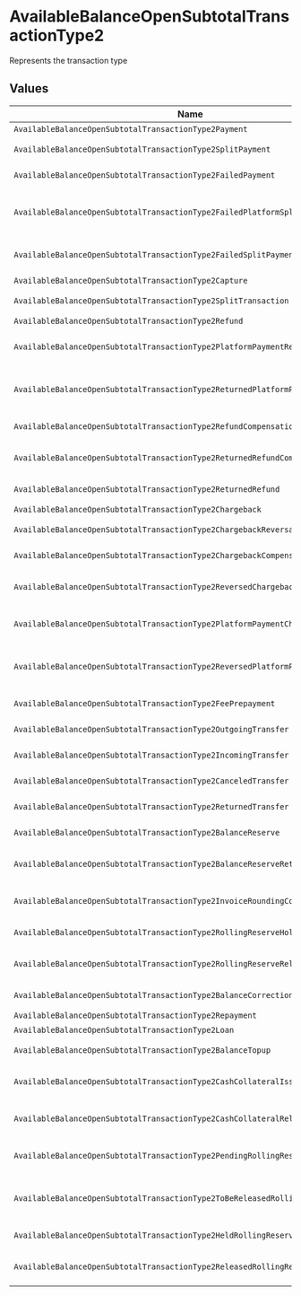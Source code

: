 # AvailableBalanceOpenSubtotalTransactionType2

Represents the transaction type


## Values

| Name                                                                            | Value                                                                           |
| ------------------------------------------------------------------------------- | ------------------------------------------------------------------------------- |
| `AvailableBalanceOpenSubtotalTransactionType2Payment`                           | payment                                                                         |
| `AvailableBalanceOpenSubtotalTransactionType2SplitPayment`                      | split-payment                                                                   |
| `AvailableBalanceOpenSubtotalTransactionType2FailedPayment`                     | failed-payment                                                                  |
| `AvailableBalanceOpenSubtotalTransactionType2FailedPlatformSplitPayment`        | failed-platform-split-payment                                                   |
| `AvailableBalanceOpenSubtotalTransactionType2FailedSplitPaymentCompensation`    | failed-split-payment-compensation                                               |
| `AvailableBalanceOpenSubtotalTransactionType2Capture`                           | capture                                                                         |
| `AvailableBalanceOpenSubtotalTransactionType2SplitTransaction`                  | split-transaction                                                               |
| `AvailableBalanceOpenSubtotalTransactionType2Refund`                            | refund                                                                          |
| `AvailableBalanceOpenSubtotalTransactionType2PlatformPaymentRefund`             | platform-payment-refund                                                         |
| `AvailableBalanceOpenSubtotalTransactionType2ReturnedPlatformPaymentRefund`     | returned-platform-payment-refund                                                |
| `AvailableBalanceOpenSubtotalTransactionType2RefundCompensation`                | refund-compensation                                                             |
| `AvailableBalanceOpenSubtotalTransactionType2ReturnedRefundCompensation`        | returned-refund-compensation                                                    |
| `AvailableBalanceOpenSubtotalTransactionType2ReturnedRefund`                    | returned-refund                                                                 |
| `AvailableBalanceOpenSubtotalTransactionType2Chargeback`                        | chargeback                                                                      |
| `AvailableBalanceOpenSubtotalTransactionType2ChargebackReversal`                | chargeback-reversal                                                             |
| `AvailableBalanceOpenSubtotalTransactionType2ChargebackCompensation`            | chargeback-compensation                                                         |
| `AvailableBalanceOpenSubtotalTransactionType2ReversedChargebackCompensation`    | reversed-chargeback-compensation                                                |
| `AvailableBalanceOpenSubtotalTransactionType2PlatformPaymentChargeback`         | platform-payment-chargeback                                                     |
| `AvailableBalanceOpenSubtotalTransactionType2ReversedPlatformPaymentChargeback` | reversed-platform-payment-chargeback                                            |
| `AvailableBalanceOpenSubtotalTransactionType2FeePrepayment`                     | fee-prepayment                                                                  |
| `AvailableBalanceOpenSubtotalTransactionType2OutgoingTransfer`                  | outgoing-transfer                                                               |
| `AvailableBalanceOpenSubtotalTransactionType2IncomingTransfer`                  | incoming-transfer                                                               |
| `AvailableBalanceOpenSubtotalTransactionType2CanceledTransfer`                  | canceled-transfer                                                               |
| `AvailableBalanceOpenSubtotalTransactionType2ReturnedTransfer`                  | returned-transfer                                                               |
| `AvailableBalanceOpenSubtotalTransactionType2BalanceReserve`                    | balance-reserve                                                                 |
| `AvailableBalanceOpenSubtotalTransactionType2BalanceReserveReturn`              | balance-reserve-return                                                          |
| `AvailableBalanceOpenSubtotalTransactionType2InvoiceRoundingCompensation`       | invoice-rounding-compensation                                                   |
| `AvailableBalanceOpenSubtotalTransactionType2RollingReserveHold`                | rolling-reserve-hold                                                            |
| `AvailableBalanceOpenSubtotalTransactionType2RollingReserveRelease`             | rolling-reserve-release                                                         |
| `AvailableBalanceOpenSubtotalTransactionType2BalanceCorrection`                 | balance-correction                                                              |
| `AvailableBalanceOpenSubtotalTransactionType2Repayment`                         | repayment                                                                       |
| `AvailableBalanceOpenSubtotalTransactionType2Loan`                              | loan                                                                            |
| `AvailableBalanceOpenSubtotalTransactionType2BalanceTopup`                      | balance-topup                                                                   |
| `AvailableBalanceOpenSubtotalTransactionType2CashCollateralIssuance`            | cash-collateral-issuance';                                                      |
| `AvailableBalanceOpenSubtotalTransactionType2CashCollateralRelease`             | cash-collateral-release                                                         |
| `AvailableBalanceOpenSubtotalTransactionType2PendingRollingReserve`             | pending-rolling-reserve                                                         |
| `AvailableBalanceOpenSubtotalTransactionType2ToBeReleasedRollingReserve`        | to-be-released-rolling-reserve                                                  |
| `AvailableBalanceOpenSubtotalTransactionType2HeldRollingReserve`                | held-rolling-reserve                                                            |
| `AvailableBalanceOpenSubtotalTransactionType2ReleasedRollingReserve`            | released-rolling-reserve                                                        |